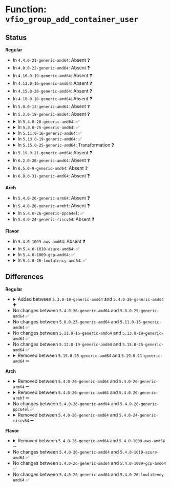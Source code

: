 # Function: <code>vfio_group_add_container_user</code>

## Status
<b>Regular</b>
<ul>
<li>
In <code>4.4.0-21-generic-amd64</code>: Absent ❓
</li>
<li>
In <code>4.8.0-22-generic-amd64</code>: Absent ❓
</li>
<li>
In <code>4.10.0-19-generic-amd64</code>: Absent ❓
</li>
<li>
In <code>4.13.0-16-generic-amd64</code>: Absent ❓
</li>
<li>
In <code>4.15.0-20-generic-amd64</code>: Absent ❓
</li>
<li>
In <code>4.18.0-10-generic-amd64</code>: Absent ❓
</li>
<li>
In <code>5.0.0-13-generic-amd64</code>: Absent ❓
</li>
<li>
In <code>5.3.0-18-generic-amd64</code>: Absent ❓
</li>
<li>
<details>
<summary>In <code>5.4.0-26-generic-amd64</code>: ✅</summary>

```c
int vfio_group_add_container_user(struct vfio_group * group)
```

```json
{
  "name": "vfio_group_add_container_user",
  "collision_type": "Unique Static",
  "inline_type": "No",
  "funcs": [
    {
      "addr": 18446744071587038864,
      "name": "vfio_group_add_container_user",
      "external": false,
      "loc": "drivers/vfio/vfio.c:1432",
      "file": "drivers/vfio/vfio.c",
      "inline": "seen, unknown",
      "caller_inline": [],
      "caller_func": [
        "drivers/vfio/vfio.c:vfio_unregister_notifier",
        "drivers/vfio/vfio.c:vfio_unregister_notifier",
        "drivers/vfio/vfio.c:vfio_register_notifier",
        "drivers/vfio/vfio.c:vfio_register_notifier",
        "drivers/vfio/vfio.c:vfio_unpin_pages",
        "drivers/vfio/vfio.c:vfio_pin_pages",
        "drivers/vfio/vfio.c:vfio_group_get_external_user"
      ]
    }
  ],
  "symbols": [
    {
      "addr": 18446744071587038864,
      "name": "vfio_group_add_container_user",
      "section": ".text",
      "bind": "STB_LOCAL",
      "size": 109
    }
  ]
}
```
</details>
</li>
<li>
<details>
<summary>In <code>5.8.0-25-generic-amd64</code>: ✅</summary>

```c
int vfio_group_add_container_user(struct vfio_group * group)
```

```json
{
  "name": "vfio_group_add_container_user",
  "collision_type": "Unique Static",
  "inline_type": "No",
  "funcs": [
    {
      "addr": 18446744071587870704,
      "name": "vfio_group_add_container_user",
      "external": false,
      "loc": "drivers/vfio/vfio.c:1436",
      "file": "drivers/vfio/vfio.c",
      "inline": "seen, unknown",
      "caller_inline": [],
      "caller_func": [
        "drivers/vfio/vfio.c:vfio_unregister_notifier",
        "drivers/vfio/vfio.c:vfio_unregister_notifier",
        "drivers/vfio/vfio.c:vfio_register_notifier",
        "drivers/vfio/vfio.c:vfio_register_notifier",
        "drivers/vfio/vfio.c:vfio_unpin_pages",
        "drivers/vfio/vfio.c:vfio_pin_pages",
        "drivers/vfio/vfio.c:vfio_group_get_external_user_from_dev",
        "drivers/vfio/vfio.c:vfio_group_get_external_user"
      ]
    }
  ],
  "symbols": [
    {
      "addr": 18446744071587870704,
      "name": "vfio_group_add_container_user",
      "section": ".text",
      "bind": "STB_LOCAL",
      "size": 117
    }
  ]
}
```
</details>
</li>
<li>
<details>
<summary>In <code>5.11.0-16-generic-amd64</code>: ✅</summary>

```c
int vfio_group_add_container_user(struct vfio_group * group)
```

```json
{
  "name": "vfio_group_add_container_user",
  "collision_type": "Unique Static",
  "inline_type": "No",
  "funcs": [
    {
      "addr": 18446744071587931136,
      "name": "vfio_group_add_container_user",
      "external": false,
      "loc": "drivers/vfio/vfio.c:1437",
      "file": "drivers/vfio/vfio.c",
      "inline": "seen, unknown",
      "caller_inline": [],
      "caller_func": [
        "drivers/vfio/vfio.c:vfio_unregister_notifier",
        "drivers/vfio/vfio.c:vfio_unregister_notifier",
        "drivers/vfio/vfio.c:vfio_register_notifier",
        "drivers/vfio/vfio.c:vfio_register_notifier",
        "drivers/vfio/vfio.c:vfio_unpin_pages",
        "drivers/vfio/vfio.c:vfio_pin_pages",
        "drivers/vfio/vfio.c:vfio_group_get_external_user_from_dev",
        "drivers/vfio/vfio.c:vfio_group_get_external_user"
      ]
    }
  ],
  "symbols": [
    {
      "addr": 18446744071587931136,
      "name": "vfio_group_add_container_user",
      "section": ".text",
      "bind": "STB_LOCAL",
      "size": 117
    }
  ]
}
```
</details>
</li>
<li>
<details>
<summary>In <code>5.13.0-19-generic-amd64</code>: ✅</summary>

```c
int vfio_group_add_container_user(struct vfio_group * group)
```

```json
{
  "name": "vfio_group_add_container_user",
  "collision_type": "Unique Static",
  "inline_type": "No",
  "funcs": [
    {
      "addr": 18446744071587813200,
      "name": "vfio_group_add_container_user",
      "external": false,
      "loc": "drivers/vfio/vfio.c:1336",
      "file": "drivers/vfio/vfio.c",
      "inline": "seen, unknown",
      "caller_inline": [],
      "caller_func": [
        "drivers/vfio/vfio.c:vfio_unregister_notifier",
        "drivers/vfio/vfio.c:vfio_unregister_notifier",
        "drivers/vfio/vfio.c:vfio_register_notifier",
        "drivers/vfio/vfio.c:vfio_register_notifier",
        "drivers/vfio/vfio.c:vfio_unpin_pages",
        "drivers/vfio/vfio.c:vfio_pin_pages",
        "drivers/vfio/vfio.c:vfio_group_get_external_user_from_dev",
        "drivers/vfio/vfio.c:vfio_group_get_external_user"
      ]
    }
  ],
  "symbols": [
    {
      "addr": 18446744071587813200,
      "name": "vfio_group_add_container_user",
      "section": ".text",
      "bind": "STB_LOCAL",
      "size": 117
    }
  ]
}
```
</details>
</li>
<li>
<details>
<summary>In <code>5.15.0-25-generic-amd64</code>: Transformation ❓</summary>

```c
int vfio_group_add_container_user(struct vfio_group * group)
```

```json
{
  "name": "vfio_group_add_container_user",
  "collision_type": "Unique Static",
  "inline_type": "No",
  "funcs": [
    {
      "addr": 0,
      "name": "vfio_group_add_container_user",
      "external": false,
      "loc": "drivers/vfio/vfio.c:1422",
      "file": "drivers/vfio/vfio.c",
      "inline": "seen, unknown",
      "caller_inline": [],
      "caller_func": [
        "drivers/vfio/vfio.c:vfio_unregister_notifier",
        "drivers/vfio/vfio.c:vfio_unregister_notifier",
        "drivers/vfio/vfio.c:vfio_register_notifier",
        "drivers/vfio/vfio.c:vfio_register_notifier",
        "drivers/vfio/vfio.c:vfio_unpin_pages",
        "drivers/vfio/vfio.c:vfio_pin_pages",
        "drivers/vfio/vfio.c:vfio_group_get_external_user_from_dev",
        "drivers/vfio/vfio.c:vfio_group_get_external_user"
      ]
    }
  ],
  "symbols": [
    {
      "addr": 18446744071588416688,
      "name": "vfio_group_add_container_user",
      "section": ".text",
      "bind": "STB_LOCAL",
      "size": 141
    },
    {
      "addr": 18446744071592548007,
      "name": "vfio_group_add_container_user.cold",
      "section": ".text",
      "bind": "STB_LOCAL",
      "size": 21
    }
  ]
}
```
</details>
</li>
<li>
In <code>5.19.0-21-generic-amd64</code>: Absent ❓
</li>
<li>
In <code>6.2.0-20-generic-amd64</code>: Absent ❓
</li>
<li>
In <code>6.5.0-9-generic-amd64</code>: Absent ❓
</li>
<li>
In <code>6.8.0-31-generic-amd64</code>: Absent ❓
</li>
</ul>
<b>Arch</b>
<ul>
<li>
In <code>5.4.0-26-generic-arm64</code>: Absent ❓
</li>
<li>
In <code>5.4.0-26-generic-armhf</code>: Absent ❓
</li>
<li>
<details>
<summary>In <code>5.4.0-26-generic-ppc64el</code>: ✅</summary>

```c
int vfio_group_add_container_user(struct vfio_group * group)
```

```json
{
  "name": "vfio_group_add_container_user",
  "collision_type": "Unique Static",
  "inline_type": "No",
  "funcs": [
    {
      "addr": 13835058055293365392,
      "name": "vfio_group_add_container_user",
      "external": false,
      "loc": "drivers/vfio/vfio.c:1432",
      "file": "drivers/vfio/vfio.c",
      "inline": "seen, unknown",
      "caller_inline": [],
      "caller_func": [
        "drivers/vfio/vfio.c:vfio_unregister_notifier",
        "drivers/vfio/vfio.c:vfio_unregister_notifier",
        "drivers/vfio/vfio.c:vfio_register_notifier",
        "drivers/vfio/vfio.c:vfio_register_notifier",
        "drivers/vfio/vfio.c:vfio_unpin_pages",
        "drivers/vfio/vfio.c:vfio_pin_pages",
        "drivers/vfio/vfio.c:vfio_group_get_external_user"
      ]
    }
  ],
  "symbols": [
    {
      "addr": 13835058055293365392,
      "name": "vfio_group_add_container_user",
      "section": ".text",
      "bind": "STB_LOCAL",
      "size": 268
    }
  ]
}
```
</details>
</li>
<li>
In <code>5.4.0-24-generic-riscv64</code>: Absent ❓
</li>
</ul>
<b>Flavor</b>
<ul>
<li>
In <code>5.4.0-1009-aws-amd64</code>: Absent ❓
</li>
<li>
<details>
<summary>In <code>5.4.0-1010-azure-amd64</code>: ✅</summary>

```c
int vfio_group_add_container_user(struct vfio_group * group)
```

```json
{
  "name": "vfio_group_add_container_user",
  "collision_type": "Unique Static",
  "inline_type": "No",
  "funcs": [
    {
      "addr": 18446744071586686784,
      "name": "vfio_group_add_container_user",
      "external": false,
      "loc": "drivers/vfio/vfio.c:1432",
      "file": "drivers/vfio/vfio.c",
      "inline": "seen, unknown",
      "caller_inline": [],
      "caller_func": [
        "drivers/vfio/vfio.c:vfio_unregister_notifier",
        "drivers/vfio/vfio.c:vfio_unregister_notifier",
        "drivers/vfio/vfio.c:vfio_register_notifier",
        "drivers/vfio/vfio.c:vfio_register_notifier",
        "drivers/vfio/vfio.c:vfio_unpin_pages",
        "drivers/vfio/vfio.c:vfio_pin_pages",
        "drivers/vfio/vfio.c:vfio_group_get_external_user"
      ]
    }
  ],
  "symbols": [
    {
      "addr": 18446744071586686784,
      "name": "vfio_group_add_container_user",
      "section": ".text",
      "bind": "STB_LOCAL",
      "size": 109
    }
  ]
}
```
</details>
</li>
<li>
<details>
<summary>In <code>5.4.0-1009-gcp-amd64</code>: ✅</summary>

```c
int vfio_group_add_container_user(struct vfio_group * group)
```

```json
{
  "name": "vfio_group_add_container_user",
  "collision_type": "Unique Static",
  "inline_type": "No",
  "funcs": [
    {
      "addr": 18446744071586993424,
      "name": "vfio_group_add_container_user",
      "external": false,
      "loc": "drivers/vfio/vfio.c:1432",
      "file": "drivers/vfio/vfio.c",
      "inline": "seen, unknown",
      "caller_inline": [],
      "caller_func": [
        "drivers/vfio/vfio.c:vfio_unregister_notifier",
        "drivers/vfio/vfio.c:vfio_unregister_notifier",
        "drivers/vfio/vfio.c:vfio_register_notifier",
        "drivers/vfio/vfio.c:vfio_register_notifier",
        "drivers/vfio/vfio.c:vfio_unpin_pages",
        "drivers/vfio/vfio.c:vfio_pin_pages",
        "drivers/vfio/vfio.c:vfio_group_get_external_user"
      ]
    }
  ],
  "symbols": [
    {
      "addr": 18446744071586993424,
      "name": "vfio_group_add_container_user",
      "section": ".text",
      "bind": "STB_LOCAL",
      "size": 109
    }
  ]
}
```
</details>
</li>
<li>
<details>
<summary>In <code>5.4.0-26-lowlatency-amd64</code>: ✅</summary>

```c
int vfio_group_add_container_user(struct vfio_group * group)
```

```json
{
  "name": "vfio_group_add_container_user",
  "collision_type": "Unique Static",
  "inline_type": "No",
  "funcs": [
    {
      "addr": 18446744071587100592,
      "name": "vfio_group_add_container_user",
      "external": false,
      "loc": "drivers/vfio/vfio.c:1432",
      "file": "drivers/vfio/vfio.c",
      "inline": "seen, unknown",
      "caller_inline": [],
      "caller_func": [
        "drivers/vfio/vfio.c:vfio_unregister_notifier",
        "drivers/vfio/vfio.c:vfio_unregister_notifier",
        "drivers/vfio/vfio.c:vfio_register_notifier",
        "drivers/vfio/vfio.c:vfio_register_notifier",
        "drivers/vfio/vfio.c:vfio_unpin_pages",
        "drivers/vfio/vfio.c:vfio_pin_pages",
        "drivers/vfio/vfio.c:vfio_group_get_external_user"
      ]
    }
  ],
  "symbols": [
    {
      "addr": 18446744071587100592,
      "name": "vfio_group_add_container_user",
      "section": ".text",
      "bind": "STB_LOCAL",
      "size": 109
    }
  ]
}
```
</details>
</li>
</ul>

## Differences
<b>Regular</b>
<ul>
<li>
<details>
<summary>Added between <code>5.3.0-18-generic-amd64</code> and <code>5.4.0-26-generic-amd64</code> ➕</summary>

```c
int vfio_group_add_container_user(struct vfio_group * group)
```
</details>
</li>
<li>
No changes between <code>5.4.0-26-generic-amd64</code> and <code>5.8.0-25-generic-amd64</code> ✅
</li>
<li>
No changes between <code>5.8.0-25-generic-amd64</code> and <code>5.11.0-16-generic-amd64</code> ✅
</li>
<li>
No changes between <code>5.11.0-16-generic-amd64</code> and <code>5.13.0-19-generic-amd64</code> ✅
</li>
<li>
No changes between <code>5.13.0-19-generic-amd64</code> and <code>5.15.0-25-generic-amd64</code> ✅
</li>
<li>
<details>
<summary>Removed between <code>5.15.0-25-generic-amd64</code> and <code>5.19.0-21-generic-amd64</code> ➖</summary>

```c
int vfio_group_add_container_user(struct vfio_group * group)
```
</details>
</li>
</ul>
<b>Arch</b>
<ul>
<li>
<details>
<summary>Removed between <code>5.4.0-26-generic-amd64</code> and <code>5.4.0-26-generic-arm64</code> ➖</summary>

```c
int vfio_group_add_container_user(struct vfio_group * group)
```
</details>
</li>
<li>
<details>
<summary>Removed between <code>5.4.0-26-generic-amd64</code> and <code>5.4.0-26-generic-armhf</code> ➖</summary>

```c
int vfio_group_add_container_user(struct vfio_group * group)
```
</details>
</li>
<li>
No changes between <code>5.4.0-26-generic-amd64</code> and <code>5.4.0-26-generic-ppc64el</code> ✅
</li>
<li>
<details>
<summary>Removed between <code>5.4.0-26-generic-amd64</code> and <code>5.4.0-24-generic-riscv64</code> ➖</summary>

```c
int vfio_group_add_container_user(struct vfio_group * group)
```
</details>
</li>
</ul>
<b>Flavor</b>
<ul>
<li>
<details>
<summary>Removed between <code>5.4.0-26-generic-amd64</code> and <code>5.4.0-1009-aws-amd64</code> ➖</summary>

```c
int vfio_group_add_container_user(struct vfio_group * group)
```
</details>
</li>
<li>
No changes between <code>5.4.0-26-generic-amd64</code> and <code>5.4.0-1010-azure-amd64</code> ✅
</li>
<li>
No changes between <code>5.4.0-26-generic-amd64</code> and <code>5.4.0-1009-gcp-amd64</code> ✅
</li>
<li>
No changes between <code>5.4.0-26-generic-amd64</code> and <code>5.4.0-26-lowlatency-amd64</code> ✅
</li>
</ul>
